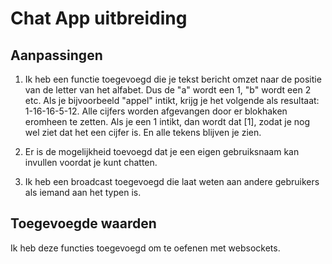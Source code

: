 # Chat App uitbreiding

## Aanpassingen
1. Ik heb een functie toegevoegd die je tekst bericht omzet naar de positie van de letter van het alfabet. Dus de "a" wordt een 1, "b" wordt een 2 etc.
Als je bijvoorbeeld "appel" intikt, krijg je het volgende als resultaat: 1-16-16-5-12. Alle cijfers worden afgevangen door er blokhaken eromheen te zetten. Als je een 1 intikt, dan wordt dat [1], zodat je nog wel ziet dat het een cijfer is. En alle tekens blijven je zien.

2. Er is de mogelijkheid toevoegd dat je een eigen gebruiksnaam kan invullen voordat je kunt chatten.

3. Ik heb een broadcast toegevoegd die laat weten aan andere gebruikers als iemand aan het typen is.

## Toegevoegde waarden
Ik heb deze functies toegevoegd om te oefenen met websockets.